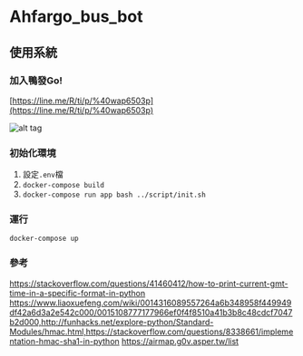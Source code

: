# Ahfargo_bus_bot

## 使用系統

### 加入鴨發Go!

[https://line.me/R/ti/p/%40wap6503p](https://line.me/R/ti/p/%40wap6503p)

![alt tag](https://i.imgur.com/YbTgnxc.png)

### 初始化環境

1. 設定`.env`檔
2. `docker-compose build`
3. `docker-compose run app bash ../script/init.sh`

### 運行

`docker-compose up`

### 參考
https://stackoverflow.com/questions/41460412/how-to-print-current-gmt-time-in-a-specific-format-in-python
https://www.liaoxuefeng.com/wiki/0014316089557264a6b348958f449949df42a6d3a2e542c000/0015108777177966ef0f4f8510a41b3b8c48cdcf7047b2d000,http://funhacks.net/explore-python/Standard-Modules/hmac.html,https://stackoverflow.com/questions/8338661/implementation-hmac-sha1-in-python
https://airmap.g0v.asper.tw/list